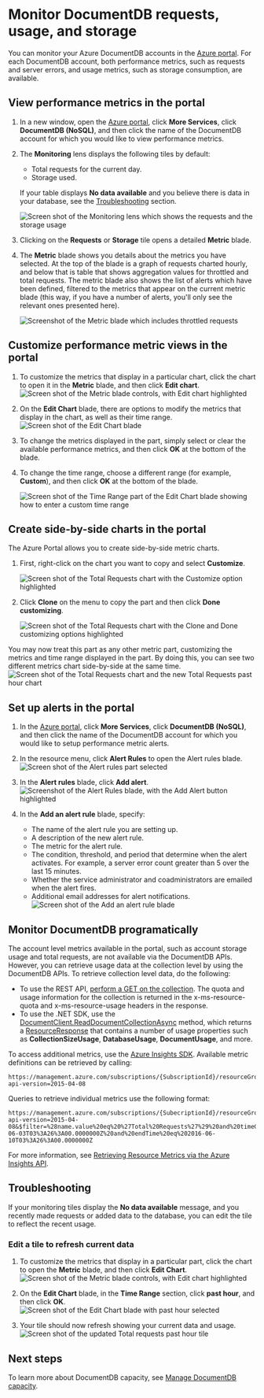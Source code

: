 <properties
	pageTitle="Monitor DocumentDB requests and storage | Microsoft Azure"
	description="Learn how to monitor your DocumentDB account for performance metrics, such as requests and server errors, and usage metrics, such as storage consumption."
	services="documentdb"
	documentationCenter=""
	authors="mimig1"
	manager="jhubbard"
	editor="cgronlun"/>

<tags
	ms.service="documentdb"
	ms.workload="data-services"
	ms.tgt_pltfrm="na"
	ms.devlang="na"
	ms.topic="article"
	ms.date="08/25/2016"
	ms.author="mimig"/>

# Monitor DocumentDB requests, usage, and storage

You can monitor your Azure DocumentDB accounts in the [Azure portal](https://portal.azure.com/). For each DocumentDB account, both performance metrics, such as requests and server errors, and usage metrics, such as storage consumption, are available.

## View performance metrics in the portal 
1.	In a new window, open the [Azure portal](https://portal.azure.com/), click **More Services**, click **DocumentDB (NoSQL)**, and then click the name of the DocumentDB account for which you would like to view performance metrics.
2.	The **Monitoring** lens displays the following tiles by default:
	*	Total requests for the current day.
	*	Storage used.

	If your table displays **No data available** and you believe there is data in your database, see the [Troubleshooting](#troubleshooting) section.

	![Screen shot of the Monitoring lens which shows the requests and the storage usage](./media/documentdb-monitor-accounts/documentdb-total-requests-and-usage.png)


3.	Clicking on the **Requests** or **Storage** tile opens a detailed **Metric** blade.
4.	The **Metric** blade shows you details about the metrics you have selected.  At the top of the blade is a graph of requests charted hourly, and below that is table that shows aggregation values for throttled and total requests.  The metric blade also shows the list of alerts which have been defined, filtered to the metrics that appear on the current metric blade (this way, if you have a number of alerts, you'll only see the relevant ones presented here).   

	![Screenshot of the Metric blade which includes throttled requests](./media/documentdb-monitor-accounts/documentdb-metric-blade.png)


## Customize performance metric views in the portal

1.	To customize the metrics that display in a particular chart, click the chart to open it in the **Metric** blade, and then click **Edit chart**.  
	![Screen shot of the Metric blade controls, with Edit chart highlighted](./media/documentdb-monitor-accounts/madocdb3.png)

2.	On the **Edit Chart** blade, there are options to modify the metrics that display in the chart, as well as their time range.  
	![Screen shot of the Edit Chart blade](./media/documentdb-monitor-accounts/madocdb4.png)

3.	To change the metrics displayed in the part, simply select or clear the available performance metrics, and then click **OK** at the bottom of the blade.  
4.	To change the time range, choose a different range (for example, **Custom**), and then click **OK** at the bottom of the blade.  

	![Screen shot of the Time Range part of the Edit Chart blade showing how to enter a custom time range](./media/documentdb-monitor-accounts/madocdb5.png)


## Create side-by-side charts in the portal
The Azure Portal allows you to create side-by-side metric charts.  

1.	First, right-click on the chart you want to copy and select **Customize**.

	![Screen shot of the Total Requests chart with the Customize option highlighted](./media/documentdb-monitor-accounts/madocdb6.png)

2.	Click **Clone** on the menu to copy the part and then click **Done customizing**.

	![Screen shot of the Total Requests chart with the Clone and Done customizing options highlighted](./media/documentdb-monitor-accounts/madocdb7.png)  


You may now treat this part as any other metric part, customizing the metrics and time range displayed in the part.  By doing this, you can see two different metrics chart side-by-side at the same time.  
	![Screen shot of the Total Requests chart and the new Total Requests past hour chart](./media/documentdb-monitor-accounts/madocdb8.png)  

## Set up alerts in the portal
1.	In the [Azure portal](https://portal.azure.com/), click **More Services**, click **DocumentDB (NoSQL)**, and then click the name of the DocumentDB account for which you would like to setup performance metric alerts.

2.	In the resource menu, click **Alert Rules** to open the Alert rules blade.  
	![Screen shot of the Alert rules part selected](./media/documentdb-monitor-accounts/madocdb10.5.png)

3.	In the **Alert rules** blade, click **Add alert**.  
	![Screenshot of the Alert Rules blade, with the Add Alert button highlighted](./media/documentdb-monitor-accounts/madocdb11.png)

4.	In the **Add an alert rule** blade, specify:
	*	The name of the alert rule you are setting up.
	*	A description of the new alert rule.
	*	The metric for the alert rule.
	*	The condition, threshold, and period that determine when the alert activates. For example, a server error count greater than 5 over the last 15 minutes.
	*	Whether the service administrator and coadministrators are emailed when the alert fires.
	*	Additional email addresses for alert notifications.  
	![Screen shot of the Add an alert rule blade](./media/documentdb-monitor-accounts/madocdb12.png)

## Monitor DocumentDB programatically
The account level metrics available in the portal, such as account storage usage and total requests, are not available via the DocumentDB APIs. However, you can retrieve usage data at the collection level by using the DocumentDB APIs. To retrieve collection level data, do the following:

- To use the REST API, [perform a GET on the collection](https://msdn.microsoft.com/library/mt489073.aspx). The quota and usage information for the collection is returned in the x-ms-resource-quota and x-ms-resource-usage headers in the response.
- To use the .NET SDK, use the [DocumentClient.ReadDocumentCollectionAsync](https://msdn.microsoft.com/library/microsoft.azure.documents.client.documentclient.readdocumentcollectionasync.aspx) method, which returns a [ResourceResponse](https://msdn.microsoft.com/library/dn799209.aspx) that contains a number of usage properties such as **CollectionSizeUsage**, **DatabaseUsage**, **DocumentUsage**, and more.

To access additional metrics, use the [Azure Insights SDK](https://www.nuget.org/packages/Microsoft.Azure.Insights). Available metric definitions can be retrieved by calling:

    https://management.azure.com/subscriptions/{SubscriptionId}/resourceGroups/{ResourceGroup}/providers/Microsoft.DocumentDb/databaseAccounts/{DocumentDBAccountName}/metricDefinitions?api-version=2015-04-08 

Queries to retrieve individual metrics use the following format:

    https://management.azure.com/subscriptions/{SubecriptionId}/resourceGroups/{ResourceGroup}/providers/Microsoft.DocumentDb/databaseAccounts/{DocumentDBAccountName}/metrics?api-version=2015-04-08&$filter=%28name.value%20eq%20%27Total%20Requests%27%29%20and%20timeGrain%20eq%20duration%27PT5M%27%20and%20startTime%20eq%202016-06-03T03%3A26%3A00.0000000Z%20and%20endTime%20eq%202016-06-10T03%3A26%3A00.0000000Z

For more information, see [Retrieving Resource Metrics via the Azure Insights API](https://blogs.msdn.microsoft.com/cloud_solution_architect/2016/02/23/retrieving-resource-metrics-via-the-azure-insights-api/).

## Troubleshooting
If your monitoring tiles display the **No data available** message, and you recently made requests or added data to the database, you can edit the tile to reflect the recent usage.

### Edit a tile to refresh current data
1.	To customize the metrics that display in a particular part, click the chart to open the **Metric** blade, and then click **Edit Chart**.  
	![Screen shot of the Metric blade controls, with Edit chart highlighted](./media/documentdb-monitor-accounts/madocdb3.png)

2.	On the **Edit Chart** blade, in the **Time Range** section, click **past hour**, and then click **OK**.  
	![Screen shot of the Edit Chart blade with past hour selected](./media/documentdb-monitor-accounts/documentdb-no-available-data-past-hour.png)


3.	Your tile should now refresh showing your current data and usage.  
	![Screen shot of the updated Total requests past hour tile](./media/documentdb-monitor-accounts/documentdb-no-available-data-fixed.png)

## Next steps
To learn more about DocumentDB capacity, see [Manage DocumentDB capacity](documentdb-manage.md).
